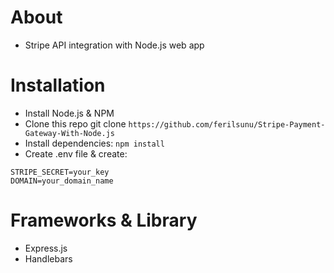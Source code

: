 # About
- Stripe API integration with Node.js web app

# Installation 
- Install Node.js & NPM
- Clone this repo git clone ```https://github.com/ferilsunu/Stripe-Payment-Gateway-With-Node.js```
- Install dependencies: ```npm install```
- Create .env file & create:
```
STRIPE_SECRET=your_key
DOMAIN=your_domain_name
```

# Frameworks & Library
- Express.js
- Handlebars

